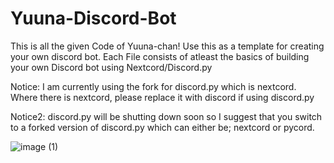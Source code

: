 # Yuuna-Discord-Bot
This is all the given Code of Yuuna-chan! Use this as a template for creating your own discord bot. Each File consists of atleast the basics of building your own Discord bot
using Nextcord/Discord.py

Notice: I am currently using the fork for discord.py which is nextcord. Where there is nextcord, please replace it with discord if using discord.py

Notice2: discord.py will be shutting down soon so I suggest that you switch to a forked version of discord.py which can either be; nextcord or pycord.

![image (1)](https://user-images.githubusercontent.com/91644094/155425653-b77cb92d-7201-46fd-b0b7-a5bf0e6f2c44.png)
